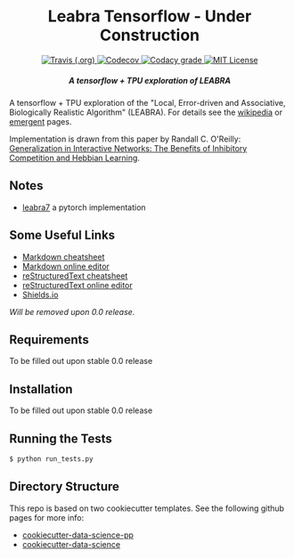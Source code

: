 <h1 align="center">Leabra Tensorflow - Under Construction</h1>
<!-- Pulled from the readme of pcdsdevices https://github.com/pcdshub/pcdsdevices -->

<!-- <p align="center"> -->
<!--   <a href="#motivation">Motivation</a> • -->
<!--   <a href="#installation">Installation</a> -->
<!-- </p> -->

<div align="center">

  <!-- Build Status -->
  <a href="https://travis-ci.org/apra93/leabra-tf">
  <img alt="Travis (.org)" src="https://img.shields.io/travis/apra93/leabra-tf.svg?logo=travis&style=for-the-badge">
  </a>
  
  <!-- Test Coverage -->
  <a href="https://codecov.io/gh/apra93/leabra-tf">
  <img alt="Codecov" src="https://img.shields.io/codecov/c/github/apra93/leabra-tf.svg?logo=codecov&style=for-the-badge">
  </a>
  
  <!-- Code Grade -->
  <a href="https://app.codacy.com/project/apra93/leabra-tf/dashboard">
  <img alt="Codacy grade" src="https://img.shields.io/codacy/grade/ee0d0724c19b416aa84b5ce297cbeaca.svg?logo=codacy&style=for-the-badge"> 
  </a>
  
  <!-- License -->
  <a href="https://github.com/apra93/leabra-tf/blob/master/LICENSE">
  <img alt="MIT License" src="https://img.shields.io/badge/license-MIT-blue.svg?style=for-the-badge">
  </a>
  
</div>
  <!-- Add in a break between the badges and the next section. Will likely not be necessary if there is a header after this -->

<h5 align="center">A tensorflow + TPU exploration of LEABRA</h5>

A tensorflow + TPU exploration of the "Local, Error-driven and Associative,
Biologically Realistic Algorithm" (LEABRA). For details see the
[wikipedia](https://en.wikipedia.org/wiki/Leabra) or [emergent](https://grey.colorado.edu/emergent/index.php/Leabra) pages.

Implementation is drawn from this paper by Randall C. O'Reilly: 
[Generalization in Interactive Networks: The Benefits of Inhibitory Competition and Hebbian Learning](https://www.mitpressjournals.org/doi/10.1162/08997660152002834).

## Notes

-   [leabra7](https://github.com/cdgreenidge/leabra7) a pytorch implementation

## Some Useful Links

-   [Markdown cheatsheet](https://github.com/adam-p/markdown-here/wiki/Markdown-Cheatsheet)
-   [Markdown online editor](https://jbt.github.io/markdown-editor/)
-   [reStructuredText cheatsheet](https://github.com/ralsina/rst-cheatsheet/blob/master/rst-cheatsheet.rst)
-   [reStructuredText online editor](http://rst.ninjs.org/)
-   [Shields.io](https://shields.io/)

*Will be removed upon 0.0 release.*

## Requirements

To be filled out upon stable 0.0 release

## Installation

To be filled out upon stable 0.0 release

## Running the Tests

```bash
$ python run_tests.py
```

## Directory Structure

This repo is based on two cookiecutter templates. See the following github pages for more info:

-   [cookiecutter-data-science-pp](https://github.com/apra93/cookiecutter-data-science-pp)
-   [cookiecutter-data-science](https://github.com/drivendata/cookiecutter-data-science)

